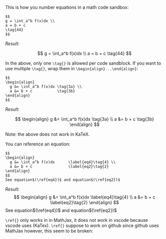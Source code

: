 This is how you number equations in a math code sandbox:

```
$$
g = \int_a^b f(x)dx \\
a = b + c
\tag{44}
$$
```

*Result:*

$$
g = \int_a^b f(x)dx \\
a = b + c
\tag{44}
$$

In the above, only one `\tag{}` is allowed per code sandblock. If you want to use multiple `\tag{}`, wrap them in `\begin{align}...\end{align}`:

```
$$
\begin{align}
  g &= \int_a^b f(x)dx \tag{3a} \\
  a &= b + c           \tag{3b}
\end{align}
$$
```

*Result:*

$$
\begin{align}
  g &= \int_a^b f(x)dx \tag{3a} \\
  a &= b + c           \tag{3b}
\end{align}
$$

Note: the above does not work in KaTeX.

You can reference an equation:
```
$$
\begin{align}
  g &= \int_a^b f(x)dx      \label{eq4}\tag{4} \\
  a &= b + c                \label{eq2}\tag{2}
\end{align}
$$
See equation$(\ref{eq4})$ and equation$(\ref{eq2})$
```

*Result:*
$$
\begin{align}
  g &= \int_a^b f(x)dx \label{eq4}\tag{4} \\
  a &= b + c \label{eq2}\tag{2}
\end{align}
$$
See equation$(\ref{eq4})$ and equation$(\ref{eq2})$

`\ref{}` only works in in MathJax, it does not work in vscode because vscode uses (KaTex). `\ref{}` suppose to work on github since github uses MathJax however, this seem to be broken:

